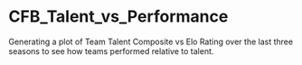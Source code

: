 # CFB_Talent_vs_Performance
Generating a plot of Team Talent Composite vs Elo Rating over the last three seasons to see how teams performed relative to talent.
